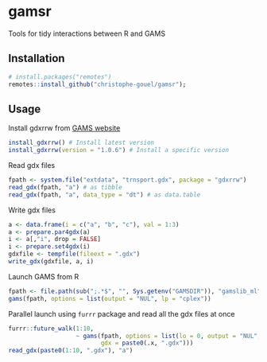 # gamsr

Tools for tidy interactions between R and GAMS

## Installation

```r
# install.packages("remotes")
remotes::install_github("christophe-gouel/gamsr");
```

## Usage

Install gdxrrw from [GAMS website](https://support.gams.com/gdxrrw:interfacing_gams_and_r)

```r
install_gdxrrw() # Install latest version
install_gdxrrw(version = "1.0.6") # Install a specific version
```

Read gdx files

```r
fpath <- system.file("extdata", "trnsport.gdx", package = "gdxrrw")
read_gdx(fpath, "a") # as tibble
read_gdx(fpath, "a", data_type = "dt") # as data.table
```

Write gdx files

```r
a <- data.frame(i = c("a", "b", "c"), val = 1:3)
a <- prepare.par4gdx(a)
i <- a[,"i", drop = FALSE]
i <- prepare.set4gdx(i)
gdxfile <- tempfile(fileext = ".gdx")
write_gdx(gdxfile, a, i)
```

Launch GAMS from R

```r
fpath <- file.path(sub(";.*$", "", Sys.getenv("GAMSDIR")), "gamslib_ml", "trnsport.1")
gams(fpath, options = list(output = "NUL", lp = "cplex"))
```

Parallel launch using `furrr` package and read all the gdx files at once

```r
furrr::future_walk(1:10,
                   ~ gams(fpath, options = list(lo = 0, output = "NUL", lp = "cplex"),
				          gdx = paste0(.x, ".gdx")))
read_gdx(paste0(1:10, ".gdx"), "a")
```
